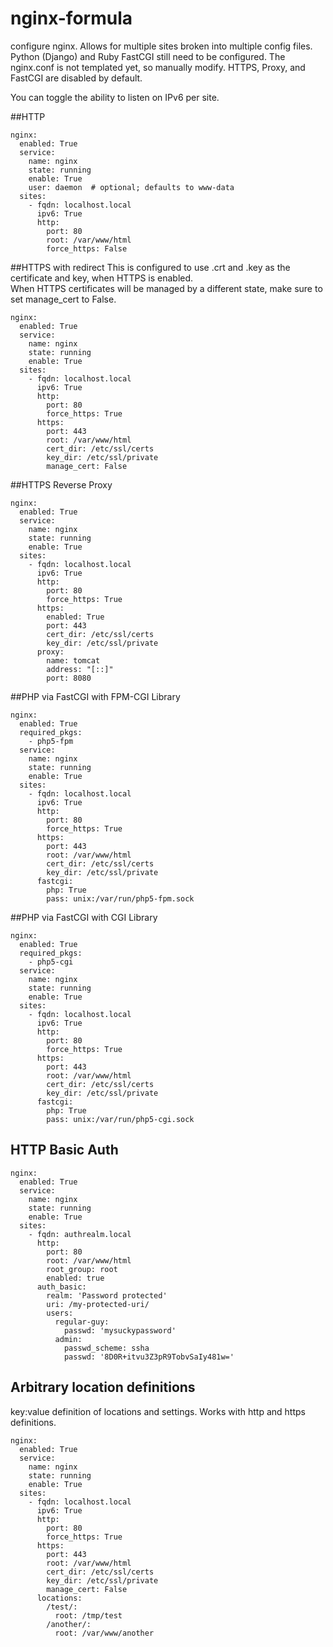 # nginx-formula

configure nginx. Allows for multiple sites broken into multiple config files.  Python (Django) and Ruby FastCGI still need to be configured.  The nginx.conf is not templated yet, so manually modify. HTTPS, Proxy, and FastCGI are disabled by default.

You can toggle the ability to listen on IPv6 per site.

##HTTP
```
nginx:
  enabled: True
  service:
    name: nginx
    state: running
    enable: True
    user: daemon  # optional; defaults to www-data
  sites:
    - fqdn: localhost.local
      ipv6: True
      http:
        port: 80
        root: /var/www/html
        force_https: False
```

##HTTPS with redirect
This is configured to use <fqdn>.crt and <fqdn>.key as the certificate and key, when HTTPS is enabled.  
When HTTPS certificates will be managed by a different state, make sure to set manage_cert to False.
```
nginx:
  enabled: True
  service:
    name: nginx
    state: running
    enable: True
  sites:
    - fqdn: localhost.local
      ipv6: True
      http:
        port: 80
        force_https: True
      https:
        port: 443
        root: /var/www/html
        cert_dir: /etc/ssl/certs
        key_dir: /etc/ssl/private
        manage_cert: False
```

##HTTPS Reverse Proxy
```
nginx:
  enabled: True
  service:
    name: nginx
    state: running
    enable: True
  sites:
    - fqdn: localhost.local
      ipv6: True
      http:
        port: 80
        force_https: True
      https:
        enabled: True
        port: 443
        cert_dir: /etc/ssl/certs
        key_dir: /etc/ssl/private
      proxy:
        name: tomcat
        address: "[::]"
        port: 8080
```

##PHP via FastCGI with FPM-CGI Library
```
nginx:
  enabled: True
  required_pkgs:
    - php5-fpm
  service:
    name: nginx
    state: running
    enable: True
  sites:
    - fqdn: localhost.local
      ipv6: True
      http:
        port: 80
        force_https: True
      https:
        port: 443
        root: /var/www/html
        cert_dir: /etc/ssl/certs
        key_dir: /etc/ssl/private
      fastcgi:
        php: True
        pass: unix:/var/run/php5-fpm.sock
```

##PHP via FastCGI with CGI Library
```
nginx:
  enabled: True
  required_pkgs:
    - php5-cgi
  service:
    name: nginx
    state: running
    enable: True
  sites:
    - fqdn: localhost.local
      ipv6: True
      http:
        port: 80
        force_https: True
      https:
        port: 443
        root: /var/www/html
        cert_dir: /etc/ssl/certs
        key_dir: /etc/ssl/private
      fastcgi:
        php: True
        pass: unix:/var/run/php5-cgi.sock
```

## HTTP Basic Auth
```
nginx:
  enabled: True
  service:
    name: nginx
    state: running
    enable: True
  sites:
    - fqdn: authrealm.local
      http:
        port: 80
        root: /var/www/html
        root_group: root
        enabled: true
      auth_basic:
        realm: 'Password protected'
        uri: /my-protected-uri/
        users:
          regular-guy:
            passwd: 'mysuckypassword'
          admin:
            passwd_scheme: ssha
            passwd: '8D0R+itvu3Z3pR9TobvSaIy481w='
```

## Arbitrary location definitions
key:value definition of locations and settings. Works with http and https definitions.
```
nginx:
  enabled: True
  service:
    name: nginx
    state: running
    enable: True
  sites:
    - fqdn: localhost.local
      ipv6: True
      http:
        port: 80
        force_https: True
      https:
        port: 443
        root: /var/www/html
        cert_dir: /etc/ssl/certs
        key_dir: /etc/ssl/private
        manage_cert: False
      locations:
        /test/:
          root: /tmp/test
        /another/:
          root: /var/www/another
```
